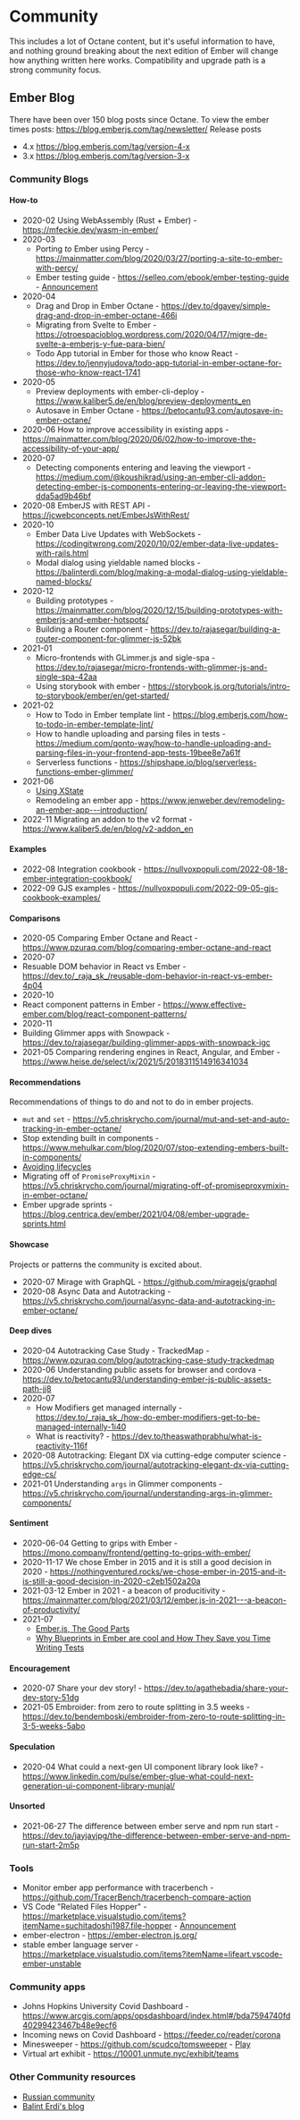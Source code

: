# Community

This includes a lot of Octane content, but it's useful information to have, and nothing ground breaking about the next edition of Ember will change how anything written here works.
Compatibility and upgrade path is a strong community focus.


## Ember Blog

There have been over 150 blog posts since Octane.
To view the ember times posts: https://blog.emberjs.com/tag/newsletter/
Release posts 
 - 4.x https://blog.emberjs.com/tag/version-4-x
 - 3.x https://blog.emberjs.com/tag/version-3-x


### Community Blogs

#### How-to

- 2020-02 Using WebAssembly (Rust + Ember) - https://mfeckie.dev/wasm-in-ember/
- 2020-03 
  - Porting _to_ Ember using Percy - https://mainmatter.com/blog/2020/03/27/porting-a-site-to-ember-with-percy/
  - Ember testing guide - https://selleo.com/ebook/ember-testing-guide - [Announcement](https://twitter.com/PoslinskiNet/status/1239503392386568192)
- 2020-04
  - Drag and Drop in Ember Octane - https://dev.to/dgavey/simple-drag-and-drop-in-ember-octane-466i
  - Migrating from Svelte to Ember - https://otroespacioblog.wordpress.com/2020/04/17/migre-de-svelte-a-emberjs-y-fue-para-bien/
  - Todo App tutorial in Ember for those who know React - https://dev.to/jennyjudova/todo-app-tutorial-in-ember-octane-for-those-who-know-react-1741
- 2020-05 
  - Preview deployments with ember-cli-deploy - https://www.kaliber5.de/en/blog/preview-deployments_en
  - Autosave in Ember Octane - https://betocantu93.com/autosave-in-ember-octane/
- 2020-06 How to improve accessibility in existing apps - https://mainmatter.com/blog/2020/06/02/how-to-improve-the-accessibility-of-your-app/
- 2020-07
  - Detecting components entering and leaving the viewport - https://medium.com/@koushikrad/using-an-ember-cli-addon-detecting-ember-js-components-entering-or-leaving-the-viewport-dda5ad9b46bf
- 2020-08 EmberJS with REST API - https://jcwebconcepts.net/EmberJsWithRest/
- 2020-10
  - Ember Data Live Updates with WebSockets - https://codingitwrong.com/2020/10/02/ember-data-live-updates-with-rails.html
  - Modal dialog using yieldable named blocks - https://balinterdi.com/blog/making-a-modal-dialog-using-yieldable-named-blocks/
- 2020-12
  - Building prototypes - https://mainmatter.com/blog/2020/12/15/building-prototypes-with-emberjs-and-ember-hotspots/
  - Building a Router component - https://dev.to/rajasegar/building-a-router-component-for-glimmer-js-52bk
- 2021-01
  - Micro-frontends with GLimmer.js and sigle-spa - https://dev.to/rajasegar/micro-frontends-with-glimmer-js-and-single-spa-42aa
  - Using storybook with ember - https://storybook.js.org/tutorials/intro-to-storybook/ember/en/get-started/
- 2021-02
  - How to Todo in Ember template lint - https://blog.emberjs.com/how-to-todo-in-ember-template-lint/
  - How to handle uploading and parsing files in tests - https://medium.com/qonto-way/how-to-handle-uploading-and-parsing-files-in-your-frontend-app-tests-19bee8e7a61f
  - Serverless functions - https://shipshape.io/blog/serverless-functions-ember-glimmer/
- 2021-06 
  - [Using XState](https://emerson.github.io/posts/emberjs-with-xstate)
  - Remodeling an ember app - https://www.jenweber.dev/remodeling-an-ember-app---introduction/
- 2022-11 Migrating an addon to the v2 format - https://www.kaliber5.de/en/blog/v2-addon_en

#### Examples

 - 2022-08 Integration cookbook - https://nullvoxpopuli.com/2022-08-18-ember-integration-cookbook/
 - 2022-09 GJS examples - https://nullvoxpopuli.com/2022-09-05-gjs-cookbook-examples/

#### Comparisons

 - 2020-05 Comparing Ember Octane and React - https://www.pzuraq.com/blog/comparing-ember-octane-and-react
 - 2020-07
  - Resuable DOM behavior in React vs Ember - https://dev.to/_raja_sk_/reusable-dom-behavior-in-react-vs-ember-4p04
 - 2020-10 
  - React component patterns in Ember - https://www.effective-ember.com/blog/react-component-patterns/
 - 2020-11
  - Building Glimmer apps with Snowpack - https://dev.to/rajasegar/building-glimmer-apps-with-snowpack-igc
 - 2021-05 Comparing rendering engines in React, Angular, and Ember - https://www.heise.de/select/ix/2021/5/2018311514916341034

#### Recommendations

Recommendations of things to do and not to do in ember projects.

- `mut` and `set` - https://v5.chriskrycho.com/journal/mut-and-set-and-auto-tracking-in-ember-octane/
- Stop extending built in components - https://www.mehulkar.com/blog/2020/07/stop-extending-embers-built-in-components/
- [Avoiding lifecycles](https://nullvoxpopuli.com/avoiding-lifecycle)
- Migrating off of `PromiseProxyMixin` - https://v5.chriskrycho.com/journal/migrating-off-of-promiseproxymixin-in-ember-octane/
- Ember upgrade sprints - https://blog.centrica.dev/ember/2021/04/08/ember-upgrade-sprints.html

#### Showcase

Projects or patterns the community is excited about.

- 2020-07 Mirage with GraphQL - https://github.com/miragejs/graphql
- 2020-08 Async Data and Autotracking - https://v5.chriskrycho.com/journal/async-data-and-autotracking-in-ember-octane/

#### Deep dives

- 2020-04 Autotracking Case Study - TrackedMap - https://www.pzuraq.com/blog/autotracking-case-study-trackedmap
- 2020-06 Understanding public assets for browser and cordova - https://dev.to/betocantu93/understanding-ember-js-public-assets-path-jj8
- 2020-07 
  - How Modifiers get managed internally - https://dev.to/_raja_sk_/how-do-ember-modifiers-get-to-be-managed-internally-1i40
  - What is reactivity? - https://dev.to/theaswathprabhu/what-is-reactivity-116f
- 2020-08 Autotracking: Elegant DX via cutting-edge computer science - https://v5.chriskrycho.com/journal/autotracking-elegant-dx-via-cutting-edge-cs/
- 2021-01 Understanding `args` in Glimmer components - https://v5.chriskrycho.com/journal/understanding-args-in-glimmer-components/

#### Sentiment

- 2020-06-04 Getting to grips with Ember - https://mono.company/frontend/getting-to-grips-with-ember/
- 2020-11-17 We chose Ember in 2015 and it is still a good decision in 2020 - https://nothingventured.rocks/we-chose-ember-in-2015-and-it-is-still-a-good-decision-in-2020-c2eb1502a20a
- 2021-03-12 Ember in 2021 - a beacon of producitivity - https://mainmatter.com/blog/2021/03/12/ember.js-in-2021---a-beacon-of-productivity/
- 2021-07 
  - [Ember.js, The Good Parts](https://javascript.plainenglish.io/ember-js-the-good-parts-f80850414053)
  - [Why Blueprints in Ember are cool and How They Save you Time Writing Tests](https://dev.to/jayjayjpg/why-blueprints-in-ember-are-cool-and-how-they-save-you-time-writing-tests-1p0b)

#### Encouragement

 - 2020-07 Share your dev story! - https://dev.to/agathebadia/share-your-dev-story-51dg
 - 2021-05 Embroider: from zero to route splitting in 3.5 weeks - https://dev.to/bendemboski/embroider-from-zero-to-route-splitting-in-3-5-weeks-5abo

#### Speculation

 - 2020-04 What could a next-gen UI component library look like? - https://www.linkedin.com/pulse/ember-glue-what-could-next-generation-ui-component-library-munjal/

#### Unsorted

 - 2021-06-27 The difference between ember serve and npm run start - https://dev.to/jayjayjpg/the-difference-between-ember-serve-and-npm-run-start-2m5p


### Tools
 - Monitor ember app performance with tracerbench - https://github.com/TracerBench/tracerbench-compare-action
 - VS Code "Related Files Hopper" - https://marketplace.visualstudio.com/items?itemName=suchitadoshi1987.file-hopper - [Announcement](https://twitter.com/suchita009/status/1218310260592496641)
 - ember-electron - https://ember-electron.js.org/
 - stable ember language server - https://marketplace.visualstudio.com/items?itemName=lifeart.vscode-ember-unstable

### Community apps
 - Johns Hopkins University Covid Dashboard - https://www.arcgis.com/apps/opsdashboard/index.html#/bda7594740fd40299423467b48e9ecf6
 - Incoming news on Covid Dashboard - https://feeder.co/reader/corona
 - Minesweeper - https://github.com/scudco/tomsweeper - [Play](https://tomsweeper.scud.co/)
 - Virtual art exhibit - https://10001.unmute.nyc/exhibit/teams

### Other Community resources
 - [Russian community](https://habr.com/ru/articles/483630/)
 - [Balint Erdi's blog](https://balinterdi.com/blog/)
